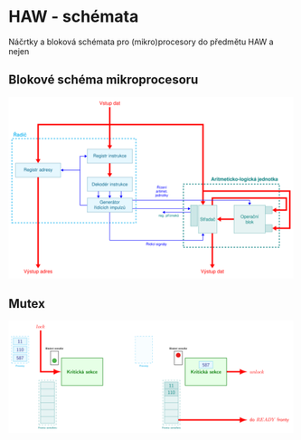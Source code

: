 # HAW - schémata
Náčrtky a bloková schémata pro (mikro)procesory do předmětu HAW a nejen

## Blokové schéma mikroprocesoru
<picture>
  <source media="(prefers-color-scheme: dark)" srcset="block-diagram/mcpu_schema_flat.png">
  <source media="(prefers-color-scheme: light)" srcset="block-diagram/mcpu_schema.png">
  <img alt="Blokové schéma mikroprocesoru" src="block-diagram/mcpu_schema_flat.png">
</picture>

## Mutex
<picture>
  <source media="(prefers-color-scheme: dark)" srcset="mutex/dist/png/mutex_flatten.png">
  <source media="(prefers-color-scheme: light)" srcset="mutex/dist/png/mutex.png">
  <img alt="Binární semafor" src="mutex/dist/png/mutex.png">
</picture>
